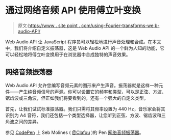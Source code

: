 # 通过网络音频 API 使用傅立叶变换

> 原文:[https://www . site point . com/using-Fourier-transforms-we b-audio-API/](https://www.sitepoint.com/using-fourier-transforms-web-audio-api/)

Web Audio API 让 JavaScript 程序员可以轻松地进行声音处理和合成。在本文中，我们将介绍自定义振荡器，这是 Web Audio API 的一个鲜为人知的功能，它可以轻松地将傅立叶变换用于在浏览器中合成独特的声音效果。

## 网络音频振荡器

Web Audio API 允许您编写音频元素的图形来产生声音。振荡器就是这样一种元件——产生纯音频信号的声源。你可以设置它的频率和类型，可以是正弦、方波、锯齿波或三角波，但正如我们将要看到的，还有一个强大的自定义类型。

首先，让我们试试标准振荡器。我们只需将其频率设置为 440 Hz，音乐家会将其识别为 A4 音符，我们还包括一个类型选择器，让您听到正弦、方波、锯齿波和三角波之间的差异。

参见 [CodePen](http://codepen.io) 上 Seb Molines ( [@Clafou](http://codepen.io/Clafou) )的 Pen [网络音频振荡器](http://codepen.io/Clafou/pen/Ajzaq/)。